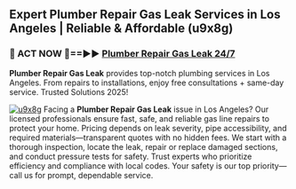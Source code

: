## Expert Plumber Repair Gas Leak Services in Los Angeles | Reliable & Affordable (u9x8g)  

<h3>🚿 ACT NOW 🌟==►► <a href="https://tinyurl.com/2ne6vx2x" rel="nofollow">Plumber Repair Gas Leak 24/7</a></h3>

**Plumber Repair Gas Leak** provides top-notch plumbing services in Los Angeles. From repairs to installations, enjoy free consultations + same-day service. Trusted Solutions 2025!

[![u9x8g](https://i.imgur.com/4PFF4AK.jpeg)](https://tinyurl.com/2ne6vx2x)
Facing a **Plumber Repair Gas Leak** issue in Los Angeles? Our licensed professionals ensure fast, safe, and reliable gas line repairs to protect your home. Pricing depends on leak severity, pipe accessibility, and required materials—transparent quotes with no hidden fees. We start with a thorough inspection, locate the leak, repair or replace damaged sections, and conduct pressure tests for safety. Trust experts who prioritize efficiency and compliance with local codes. Your safety is our top priority—call us for prompt, dependable service.